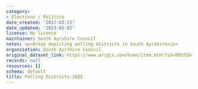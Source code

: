 ```yaml
---
category:
- Elections / Politics
date_created: '2017-03-13'
date_updated: '2023-02-02'
license: No licence
maintainer: South Ayrshire Council
notes: <p>Areas depicting polling districts in South Ayrshire</p>
organization: South Ayrshire Council
original_dataset_link: https://www.arcgis.com/home/item.html?id=80572b43c4b24d73ad2c4851aaeb9151
records: null
resources: []
schema: default
title: Polling Districts 2022
---
```

